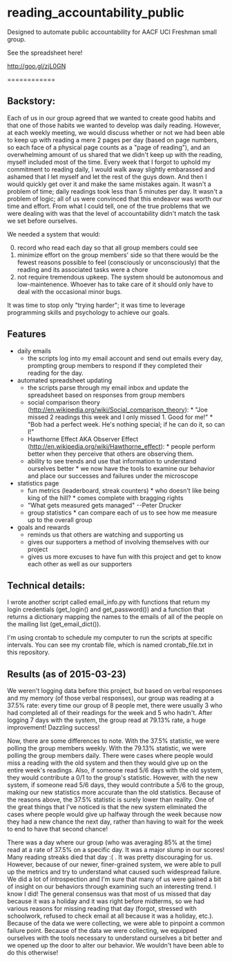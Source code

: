 # reading_accountability_public
Designed to automate public accountability for AACF UCI Freshman small group. 

See the spreadsheet here!

http://goo.gl/zjL0GN

============

Backstory:
-------------
Each of us in our group agreed that we wanted to create good habits and that one of those habits we wanted to develop was daily reading. However, at each weekly meeting, we would discuss whether or not we had been able to keep up with reading a mere 2 pages per day (based on page numbers, so each face of a physical page counts as a "page of reading"), and an overwhelming amount of us shared that we didn't keep up with the reading, myself included most of the time. Every week that I forgot to uphold my commitment to reading daily, I would walk away slightly embarassed and ashamed that I let myself and let the rest of the guys down. And then I would quickly get over it and make the same mistakes again. It wasn't a problem of time; daily readings took less than 5 minutes per day. It wasn't a problem of logic; all of us were convinced that this endeavor was worth our time and effort. From what I could tell, one of the true problems that we were dealing with was that the level of accountability didn't match the task we set before ourselves. 

We needed a system that would:

0. record who read each day so that all group members could see
0. minimize effort on the group members' side so that there would be the fewest reasons possible to feel 
      (consciously or unconsciously) that the reading and its associated tasks were a chore
0. not require tremendous upkeep. The system should be autonomous and low-maintenence. Whoever has to take care     of it should only have to deal with the occasional minor bugs.
 
It was time to stop only "trying harder"; it was time to leverage programming skills and psychology to achieve our goals.



Features
---------
* daily emails
    - the scripts log into my email account and send out emails every day, prompting group members to respond if they completed their reading for the day.
* automated spreadsheet updating      
    - the scripts parse through my email inbox and update the spreadsheet based on responses from group members
    - social comparison theory (http://en.wikipedia.org/wiki/Social_comparison_theory): 
            * "Joe missed 2 readings this week and I only missed 1. Good for me!"
            * "Bob had a perfect week. He's nothing special; if he can do it, so can I!"
    - Hawthorne Effect AKA Observer Effect (http://en.wikipedia.org/wiki/Hawthorne_effect):
            * people perform better when they perceive that others are observing them.
    - ability to see trends and use that information to understand ourselves better
            * we now have the tools to examine our behavior and place our successes and failures under the microscope
* statistics page
    - fun metrics (leaderboard, streak counters)
            * who doesn't like being king of the hill?
            * comes complete with bragging rights
    - "What gets measured gets managed" --Peter Drucker
    - group statistics
            * can compare each of us to see how me measure up to the overall group 
* goals and rewards
    - reminds us that others are watching and supporting us
    - gives our supporters a method of involving themselves with our project
    - gives us more excuses to have fun with this project and get to know each other as well as our supporters
    


Technical details:
-------------
I wrote another script called email_info.py with functions that return my login credentials (get_login() and 
get_password()) and a function that returns a dictionary mapping the names to the emails of all of the people on the
mailing list (get_email_dict()).

I'm using crontab to schedule my computer to run the scripts at specific intervals. You can see my crontab
file, which is named crontab_file.txt in this repository. 



Results (as of 2015-03-23)
-------------

We weren't logging data before this project, but based on verbal responses and my memory (of those verbal responses), our group was reading at a 37.5% rate: every time our group of 8 people met, there were usually 3 who had completed all of their readings for the week and 5 who hadn't. After logging 7 days with the system, the group read at 79.13% rate, a huge improvement! Dazzling success! 

Now, there are some differences to note. With the 37.5% statistic, we were polling the group members weekly. With the 79.13% statistic, we were polling the group members daily. There were cases where people would miss a reading with the old system and then they would give up on the entire week's readings. Also, if someone read 5/6 days with the old system, they would contribute a 0/1 to the group's statistic. However, with the new system, if someone read 5/6 days, they would contribute a 5/6 to the group, making our new statistics more accurate than the old statistics. Because of the reasons above, the 37.5% statistic is surely lower than reality. One of the great things that I've noticed is that the new system eliminated the cases where people would give up halfway through the week because now they had a new chance the next day, rather than having to wait for the week to end to have that second chance!

There was a day where our group (who was averaging 85% at the time) read at a rate of 37.5% on a specific day. It was a major slump in our scores! Many reading streaks died that day :( . It was pretty discouraging for us. However, because of our newer, finer-grained system, we were able to pull up the metrics and try to understand what caused such widespread failure. We did a lot of introspection and I'm sure that many of us were gained a bit of insight on our behaviors through examining such an interesting trend. I know I did! The general consensus was that most of us missed that day because it was a holiday and it was right before midterms, so we had various reasons for missing reading that day (forgot, stressed with schoolwork, refused to check email at all because it was a holiday, etc.). Because of the data we were collecting, we were able to pinpoint a common failure point. Because of the data we were collecting, we equipped ourselves with the tools necessary to understand ourselves a bit better and we opened up the door to alter our behavior. We wouldn't have been able to do this otherwise!
